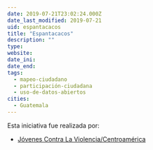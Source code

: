 ```yaml
---
date: 2019-07-21T23:02:24.000Z
date_last_modified: 2019-07-21
uid: espantacacos
title: "Espantacacos"
description: ""
type: 
website: 
date_ini: 
date_end: 
tags:
  - mapeo-ciudadano
  - participación-ciudadana
  - uso-de-datos-abiertos
cities: 
  - Guatemala
---
```


Esta iniciativa fue realizada por:

- [Jóvenes Contra La Violencia/Centroamérica](/i/jovenes-contra-la-violencia-centroamerica.html)
